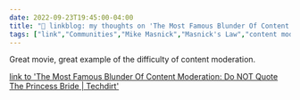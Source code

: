 ```yaml
---
date: 2022-09-23T19:45:00-04:00
title: "🔗 linkblog: my thoughts on 'The Most Famous Blunder Of Content Moderation: Do NOT Quote The Princess Bride | Techdirt'"
tags: ["link","Communities","Mike Masnick","Masnick's Law","content moderation","The Princess Bride","Cary Elwes"]
---
```

Great movie, great example of the difficulty of content moderation.
 

[link to 'The Most Famous Blunder Of Content Moderation: Do NOT Quote The Princess Bride | Techdirt'](https://www.techdirt.com/2022/09/23/the-most-famous-blunder-of-content-moderation-do-not-quote-the-princess-bride/)
